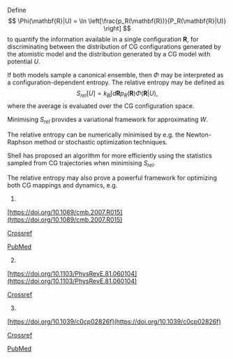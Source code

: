 Define 
$$
\Phi(\mathbf{R}|U) = \ln \left[\frac{p_R(\mathbf{R})}{P_R(\mathbf{R}|U)} \right]
$$
to quantify the information available in a single configuration $\mathbf{R}$, for discriminating between the distribution of CG configurations generated by the atomistic model and the distribution generated by a CG model with potential $U$. 

If both models sample a canonical ensemble, then $\Phi$ may be interpreted as a configuration-dependent entropy. The relative entropy may be defined as 
$$
S_{rel}[U] = k_B \int d\mathbf{R} p_R(\mathbf{R})\Phi(\mathbf{R}|U),
$$
where the average is evaluated over the CG configuration space.

Minimising $S_{rel}$ provides a variational framework for approximating $W$. 

The relative entropy can be numerically minimised by e.g. the Newton-Raphson method or stochastic optimization techniques. 

Shell has proposed an algorithm for more efficiently using the statistics sampled from CG trajectories when minimising $S_{rel}$. 

The relative entropy may also prove a powerful framework for optimizing both CG mappings and dynamics, e.g.

1.
[https://doi.org/10.1089/cmb.2007.R015](https://doi.org/10.1089/cmb.2007.R015)

[Crossref](http://dx.doi.org/10.1089/cmb.2007.R015)

[PubMed](http://www.ncbi.nlm.nih.gov/pubmed/17691893)

2.
[https://doi.org/10.1103/PhysRevE.81.060104](https://doi.org/10.1103/PhysRevE.81.060104)

[Crossref](http://dx.doi.org/10.1103/PhysRevE.81.060104)

3.
[https://doi.org/10.1039/c0cp02826f](https://doi.org/10.1039/c0cp02826f)

[Crossref](http://dx.doi.org/10.1039/c0cp02826f)

[PubMed](http://www.ncbi.nlm.nih.gov/pubmed/21442096)